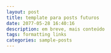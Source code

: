 ```yaml
---
layout: post
title: template para posts futuros
date: 2077-05-28 16:40:16
description: em breve, mais conteúdo
tags: formatting links
categories: sample-posts
---
```



